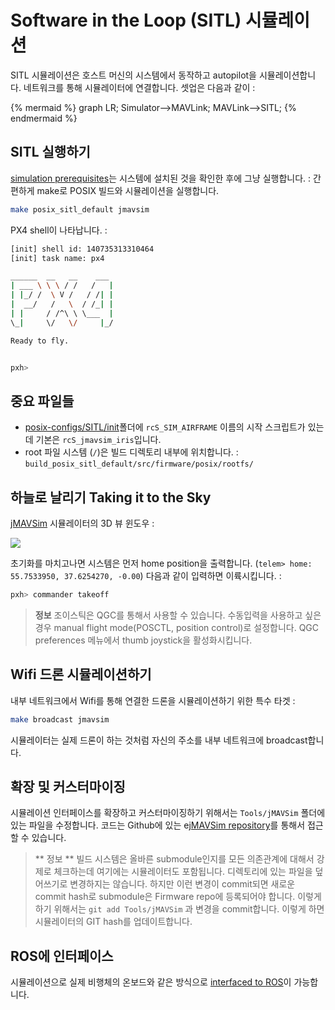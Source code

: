 # Software in the Loop (SITL) 시뮬레이션

SITL 시뮬레이션은 호스트 머신의 시스템에서 동작하고 autopilot을 시뮬레이션합니다. 네트워크를 통해 시뮬레이터에 연결합니다. 셋업은 다음과 같이 :

{% mermaid %}
graph LR;
  Simulator-->MAVLink;
  MAVLink-->SITL;
{% endmermaid %}

## SITL 실행하기

[simulation prerequisites](starting-installing.md)는 시스템에 설치된 것을 확인한 후에 그냥 실행합니다. : 간편하게 make로 POSIX 빌드와 시뮬레이션을 실행합니다.

```sh
make posix_sitl_default jmavsim
```

PX4 shell이 나타납니다. :

```sh
[init] shell id: 140735313310464
[init] task name: px4

______  __   __    ___
| ___ \ \ \ / /   /   |
| |_/ /  \ V /   / /| |
|  __/   /   \  / /_| |
| |     / /^\ \ \___  |
\_|     \/   \/     |_/

Ready to fly.


pxh>
```

## 중요 파일들

  * [posix-configs/SITL/init](https://github.com/PX4/Firmware/tree/master/posix-configs/SITL/init)폴더에 `rcS_SIM_AIRFRAME` 이름의 시작 스크립트가 있는데 기본은 `rcS_jmavsim_iris`입니다.
  * root 파일 시스템 (`/`)은 빌드 디렉토리 내부에 위치합니다. : `build_posix_sitl_default/src/firmware/posix/rootfs/`

## 하늘로 날리기 Taking it to the Sky

[jMAVSim](http://github.com/PX4/jMAVSim.git) 시뮬레이터의 3D 뷰 윈도우 :

![](images/sim/jmavsim.png)

초기화를 마치고나면 시스템은 먼저 home position을 출력합니다. (`telem> home: 55.7533950, 37.6254270, -0.00`) 다음과 같이 입력하면 이륙시킵니다. :

```sh
pxh> commander takeoff
```

> **정보** 조이스틱은 QGC를 통해서 사용할 수 있습니다. 수동입력을 사용하고 싶은 경우 manual flight mode(POSCTL, position control)로 설정합니다. QGC preferences 메뉴에서 thumb joystick을 활성화시킵니다.

## Wifi 드론 시뮬레이션하기

내부 네트워크에서 Wifi를 통해 연결한 드론을 시뮬레이션하기 위한 특수 타겟 :

```sh
make broadcast jmavsim
```

시뮬레이터는 실제 드론이 하는 것처럼 자신의 주소를 내부 네트워크에 broadcast합니다.

## 확장 및 커스터마이징

시뮬레이션 인터페이스를 확장하고 커스터마이징하기 위해서는 `Tools/jMAVSim` 폴더에 있는 파일을 수정합니다. 코드는 Github에 있는 e[jMAVSim repository](https://github.com/px4/jMAVSim)를 통해서 접근할 수 있습니다.

> ** 정보 ** 빌드 시스템은 올바른 submodule인지를 모든 의존관계에 대해서 강제로 체크하는데 여기에는 시뮬레이터도 포함됩니다. 디렉토리에 있는 파일을 덮어쓰기로 변경하지는 않습니다. 하지만 이런 변경이 commit되면 새로운 commit hash로 submodule은 Firmware repo에 등록되어야 합니다. 이렇게 하기 위해서는 `git add Tools/jMAVSim` 과 변경을 commit합니다. 이렇게 하면 시뮬레이터의 GIT hash를 업데이트합니다.

## ROS에 인터페이스

시뮬레이션으로 실제 비행체의 온보드와 같은 방식으로 [interfaced to ROS](simulation-ros-interface.md)이 가능합니다.
